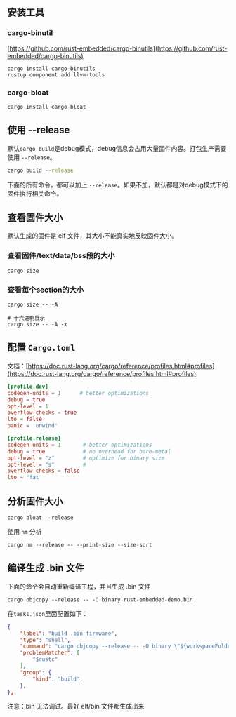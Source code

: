 ## 安装工具
### cargo-binutil
[https://github.com/rust-embedded/cargo-binutils](https://github.com/rust-embedded/cargo-binutils)
```shell
cargo install cargo-binutils
rustup component add llvm-tools
```
### cargo-bloat
```shell
cargo install cargo-bloat
```
## 使用 --release
默认`cargo build`是debug模式，debug信息会占用大量固件内容。打包生产需要使用 `--release`。
```bash
cargo build --release
```
下面的所有命令，都可以加上 `--release`。如果不加，默认都是对debug模式下的固件执行相关命令。
## 查看固件大小
默认生成的固件是 elf 文件，其大小不能真实地反映固件大小。
### 查看固件/text/data/bss段的大小
```shell
cargo size
```
### 查看每个section的大小
```shell
cargo size -- -A

# 十六进制展示
cargo size -- -A -x
```
## 配置 `Cargo.toml`
文档：[https://doc.rust-lang.org/cargo/reference/profiles.html#profiles](https://doc.rust-lang.org/cargo/reference/profiles.html#profiles)
```toml
[profile.dev]
codegen-units = 1      # better optimizations
debug = true
opt-level = 1
overflow-checks = true
lto = false
panic = 'unwind'

[profile.release]
codegen-units = 1       # better optimizations
debug = true            # no overhead for bare-metal
opt-level = "z"         # optimize for binary size
opt-level = "s"         # 
overflow-checks = false
lto = "fat
```
## 分析固件大小
```shell
cargo bloat --release
```
使用 `nm` 分析
```shell
cargo nm --release -- --print-size --size-sort
```
## 编译生成 .bin 文件
下面的命令会自动重新编译工程，并且生成 .bin 文件
```shell
cargo objcopy --release -- -O binary rust-embedded-demo.bin
```
在`tasks.json`里面配置如下：
```json
{
    "label": "build .bin firmware",
    "type": "shell",
    "command": "cargo objcopy --release -- -O binary \"${workspaceFolder}/target/release/rust-embedded-demo.bin\"",
    "problemMatcher": [
        "$rustc"
    ],
    "group": {
        "kind": "build",
    },
},
```
注意：bin 无法调试。最好 elf/bin 文件都生成出来
## 
